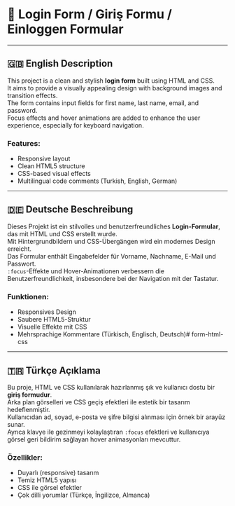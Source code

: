 # 🔐 Login Form / Giriş Formu / Einloggen Formular
---

## 🇬🇧 English Description

This project is a clean and stylish **login form** built using HTML and CSS.  
It aims to provide a visually appealing design with background images and transition effects.  
The form contains input fields for first name, last name, email, and password.  
Focus effects and hover animations are added to enhance the user experience, especially for keyboard navigation.

### Features:
- Responsive layout
- Clean HTML5 structure
- CSS-based visual effects
- Multilingual code comments (Turkish, English, German)

---

## 🇩🇪 Deutsche Beschreibung

Dieses Projekt ist ein stilvolles und benutzerfreundliches **Login-Formular**, das mit HTML und CSS erstellt wurde.  
Mit Hintergrundbildern und CSS-Übergängen wird ein modernes Design erreicht.  
Das Formular enthält Eingabefelder für Vorname, Nachname, E-Mail und Passwort.  
`:focus`-Effekte und Hover-Animationen verbessern die Benutzerfreundlichkeit, insbesondere bei der Navigation mit der Tastatur.

### Funktionen:
- Responsives Design
- Saubere HTML5-Struktur
- Visuelle Effekte mit CSS
- Mehrsprachige Kommentare (Türkisch, Englisch, Deutsch)# form-html-css

---

## 🇹🇷 Türkçe Açıklama

Bu proje, HTML ve CSS kullanılarak hazırlanmış şık ve kullanıcı dostu bir **giriş formudur**.  
Arka plan görselleri ve CSS geçiş efektleri ile estetik bir tasarım hedeflenmiştir.  
Kullanıcıdan ad, soyad, e-posta ve şifre bilgisi alınması için örnek bir arayüz sunar.  
Ayrıca klavye ile gezinmeyi kolaylaştıran `:focus` efektleri ve kullanıcıya görsel geri bildirim sağlayan hover animasyonları mevcuttur.

### Özellikler:
- Duyarlı (responsive) tasarım
- Temiz HTML5 yapısı
- CSS ile görsel efektler
- Çok dilli yorumlar (Türkçe, İngilizce, Almanca)



